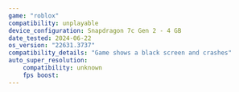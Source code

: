 ```yaml
---
game: "roblox"
compatibility: unplayable
device_configuration: Snapdragon 7c Gen 2 - 4 GB
date_tested: 2024-06-22
os_version: "22631.3737"
compatibility_details: "Game shows a black screen and crashes"
auto_super_resolution:
    compatibility: unknown
    fps boost: 
---
```

